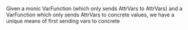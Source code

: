 Given a monic VarFunction (which only sends AttrVars to AttrVars) and a  VarFunction which only sends AttrVars to concrete values, we have a unique  means of first sending vars to concrete 
